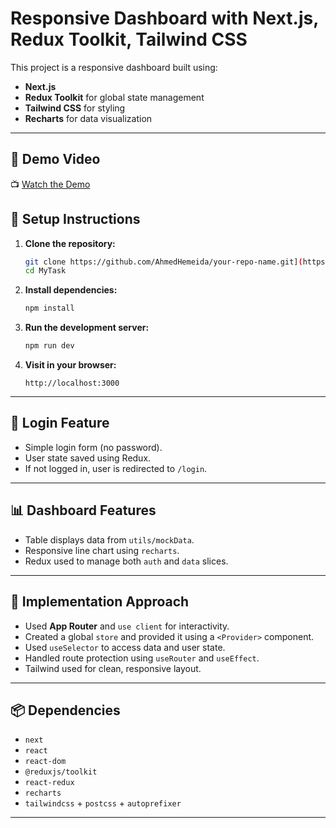 # Responsive Dashboard with Next.js, Redux Toolkit, Tailwind CSS

This project is a responsive dashboard built using:

- **Next.js** 
- **Redux Toolkit** for global state management
- **Tailwind CSS** for styling
- **Recharts** for data visualization

---

## 🎥 Demo Video

📺 [Watch the Demo](https://screenapp.io/app/#/shared/O7B0SH-nxs)





## 🚀 Setup Instructions

1. **Clone the repository:**

   ```bash
   git clone https://github.com/AhmedHemeida/your-repo-name.git](https://github.com/AhmedHemeida/MyTask.git
   cd MyTask
   ```

2. **Install dependencies:**

   ```bash
   npm install
   ```

3. **Run the development server:**

   ```bash
   npm run dev
   ```

4. **Visit in your browser:**

   ```
   http://localhost:3000
   ```

---

## 🔐 Login Feature

- Simple login form (no password).
- User state saved using Redux.
- If not logged in, user is redirected to `/login`.

---

## 📊 Dashboard Features

- Table displays data from `utils/mockData`.
- Responsive line chart using `recharts`.
- Redux used to manage both `auth` and `data` slices.

---

## 🧠 Implementation Approach

- Used **App Router** and `use client` for interactivity.
- Created a global `store` and provided it using a `<Provider>` component.
- Used `useSelector` to access data and user state.
- Handled route protection using `useRouter` and `useEffect`.
- Tailwind used for clean, responsive layout.

---

## 📦 Dependencies

- `next`
- `react`
- `react-dom`
- `@reduxjs/toolkit`
- `react-redux`
- `recharts`
- `tailwindcss` + `postcss` + `autoprefixer`

---


